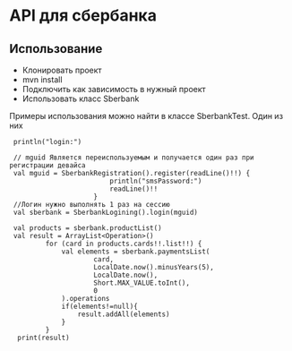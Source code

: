 # API для сбербанка
## Использование
* Клонировать проект
* mvn install 
* Подключить как зависимость в нужный проект
* Использовать класс Sberbank

Примеры использования можно найти в классе SberbankTest. Один из них
```
 println("login:")

 // mguid Является переиспользуемым и получается один раз при регистрации девайса
 val mguid = SberbankRegistration().register(readLine()!!) {
                         println("smsPassword:")
                         readLine()!!
                     }
 //Логин нужно выполнять 1 раз на сессию
 val sberbank = SberbankLogining().login(mguid)
 
 val products = sberbank.productList()
 val result = ArrayList<Operation>()
         for (card in products.cards!!.list!!) {
             val elements = sberbank.paymentsList(
                     card,
                     LocalDate.now().minusYears(5),
                     LocalDate.now(),
                     Short.MAX_VALUE.toInt(),
                     0
             ).operations
             if(elements!=null){
                 result.addAll(elements)
             }
         }
  print(result)
 ```

  
